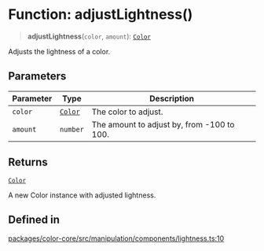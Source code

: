 # Function: adjustLightness()

> **adjustLightness**(`color`, `amount`): [`Color`](../classes/Color.md)

Adjusts the lightness of a color.

## Parameters

| Parameter | Type | Description |
| ------ | ------ | ------ |
| `color` | [`Color`](../classes/Color.md) | The color to adjust. |
| `amount` | `number` | The amount to adjust by, from -100 to 100. |

## Returns

[`Color`](../classes/Color.md)

A new Color instance with adjusted lightness.

## Defined in

[packages/color-core/src/manipulation/components/lightness.ts:10](https://github.com/iamlite/color-core-mono-test/blob/d94d70fcd3b8bc32b54a8388048088ead1ff133f/packages/color-core/src/manipulation/components/lightness.ts#L10)
